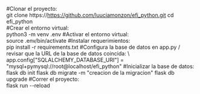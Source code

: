 
#Clonar el proyecto:\
    git clone https://https://github.com/luuciamonzon/efi_python.git
    cd efi_python\
#Crear el entorno virtual:\
    python3 -m venv .env
#Activar el entorno virtual:\
    source .env/bin/activate
#Instalar requerimientos:\
    pip install -r requirements.txt
#Configura la base de datos en app.py / revisar que la URL de la base de datos coincida: \ 
    app.config["SQLALCHEMY_DATABASE_URI"] = "mysql+pymysql://root@localhost/efi_python"
#Inicializar la base de datos:\
    flask db init 
    flask db migrate -m "creacion de la migracion"
    flask db upgrade
#Correr el proyecto:\
    flask run --reload
